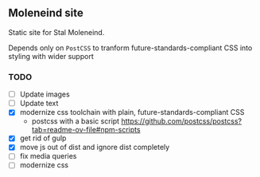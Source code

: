 ## Moleneind site

Static site for Stal Moleneind.

Depends only on `PostCSS` to tranform future-standards-compliant CSS into styling with wider support

### TODO
 - [ ] Update images
 - [ ] Update text
 - [x] modernize css toolchain with plain, future-standards-compliant CSS
    - postcss with a basic script https://github.com/postcss/postcss?tab=readme-ov-file#npm-scripts
 - [x] get rid of gulp 
 - [x] move js out of dist and ignore dist completely
 - [ ] fix media queries
 - [ ] modernize css